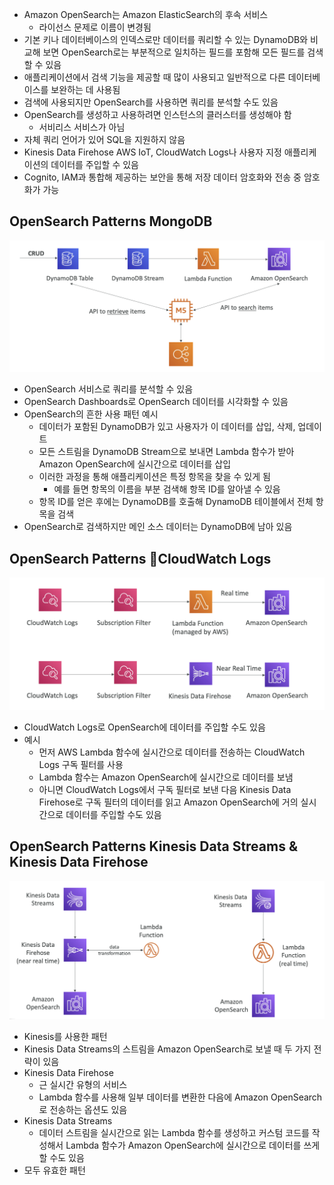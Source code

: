 - Amazon OpenSearch는 Amazon ElasticSearch의 후속 서비스
	- 라이선스 문제로 이름이 변경됨
- 기본 키나 데이터베이스의 인덱스로만 데이터를 쿼리할 수 있는 DynamoDB와 비교해 보면 OpenSearch로는 부분적으로 일치하는 필드를 포함해 모든 필드를 검색할 수 있음
- 애플리케이션에서 검색 기능을 제공할 때 많이 사용되고 일반적으로 다른 데이터베이스를 보완하는 데 사용됨
- 검색에 사용되지만 OpenSearch를 사용하면 쿼리를 분석할 수도 있음
- OpenSearch를 생성하고 사용하려면 인스턴스의 클러스터를 생성해야 함
	- 서비리스 서비스가 아님
- 자체 쿼리 언어가 있어 SQL을 지원하지 않음
- Kinesis Data Firehose AWS IoT, CloudWatch Logs나 사용자 지정 애플리케이션의 데이터를 주입할 수 있음
- Cognito, IAM과 통합해 제공하는 보안을 통해 저장 데이터 암호화와 전송 중 암호화가 가능

## OpenSearch Patterns MongoDB

![oser](https://github.com/seungwonbased/TIL/blob/main/AWS/assets/oser1.png)

- OpenSearch 서비스로 쿼리를 분석할 수 있음
- OpenSearch Dashboards로 OpenSearch 데이터를 시각화할 수 있음
- OpenSearch의 흔한 사용 패턴 예시
	- 데이터가 포함된 DynamoDB가 있고 사용자가 이 데이터를 삽입, 삭제, 업데이트
	- 모든 스트림을 DynamoDB Stream으로 보내면 Lambda 함수가 받아 Amazon OpenSearch에 실시간으로 데이터를 삽입
	- 이러한 과정을 통해 애플리케이션은 특정 항목을 찾을 수 있게 됨
		- 예를 들면 항목의 이름을 부분 검색해 항목 ID를 알아낼 수 있음
	- 항목 ID를 얻은 후에는 DynamoDB를 호출해 DynamoDB 테이블에서 전체 항목을 검색
- OpenSearch로 검색하지만 메인 소스 데이터는 DynamoDB에 남아 있음

## OpenSearch Patterns CloudWatch Logs

![oser](https://github.com/seungwonbased/TIL/blob/main/AWS/assets/oser2.png)

- CloudWatch Logs로 OpenSearch에 데이터를 주입할 수도 있음
- 예시
	- 먼저 AWS Lambda 함수에 실시간으로 데이터를 전송하는 CloudWatch Logs 구독 필터를 사용
	- Lambda 함수는 Amazon OpenSearch에 실시간으로 데이터를 보냄
	- 아니면 CloudWatch Logs에서 구독 필터로 보낸 다음 Kinesis Data Firehose로 구독 필터의 데이터를 읽고 Amazon OpenSearch에 거의 실시간으로 데이터를 주입할 수도 있음

## OpenSearch Patterns Kinesis Data Streams & Kinesis Data Firehose

![oser](https://github.com/seungwonbased/TIL/blob/main/AWS/assets/oser3.png)

- Kinesis를 사용한 패턴
- Kinesis Data Streams의 스트림을 Amazon OpenSearch로 보낼 때 두 가지 전략이 있음
- Kinesis Data Firehose
	- 근 실시간 유형의 서비스
	- Lambda 함수를 사용해 일부 데이터를 변환한 다음에 Amazon OpenSearch로 전송하는 옵션도 있음
- Kinesis Data Streams
	- 데이터 스트림을 실시간으로 읽는 Lambda 함수를 생성하고 커스텀 코드를 작성해서 Lambda 함수가 Amazon OpenSearch에 실시간으로 데이터를 쓰게 할 수도 있음
- 모두 유효한 패턴
